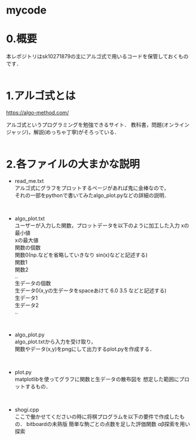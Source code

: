 # mycode

# 0.概要<br>
本レポジトリはsk10271879の主にアルゴ式で用いるコードを保管しておくものです．
<br>
<br>

# 1.アルゴ式とは<br>
https://algo-method.com/<br>

アルゴ式というプログラミングを勉強できるサイト．
教科書，問題(オンラインジャッジ)，解説(めっちゃ丁寧)がそろっている．
<br>
<br>


# 2.各ファイルの大まかな説明<br>

* read_me.txt<br>
アルゴ式にグラフをプロットするページがあれば鬼に金棒なので，<br>
それの一部をpythonで書いてみたalgo_plot.pyなどの詳細の説明．
<br>

* algo_plot.txt<br>
ユーザーが入力した関数，プロットデータを以下のように加工した入力
xの最小値<br>
xの最大値<br>
関数の個数<br>
関数0(np.などを省略していきなり sin(x)などと記述する)<br>
関数1<br>
関数2<br>
..<br>
生データの個数<br>
生データ0(x,yの生データをspaceあけて 6.0 3.5 などと記述する)<br>
生データ1<br>
生データ2<br>
..<br>
<br>

* algo_plot.py<br>
algo_plot.txtから入力を受け取り，<br>
関数やデータ(x,y)をpngにして出力するplot.pyを作成する．
<br>



* plot.py<br>
matplotlibを使ってグラフに関数と生データの散布図を
想定した範囲にプロットするもの．
<br>



* shogi.cpp<br>
ここで働かせてくださいの時に将棋プログラムを以下の要件で作成したもの．
bitboardの未熟版
簡単な駒ごとの点数を足した評価関数
αβ探索を用い探索
<br>






